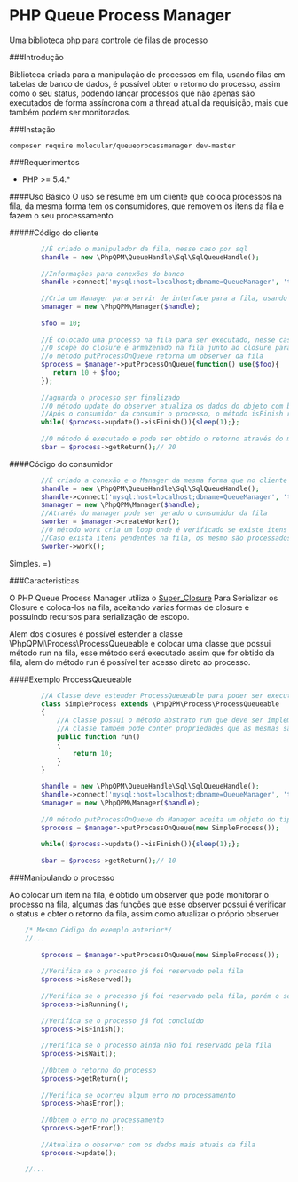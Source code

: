 # PHP Queue Process Manager
Uma biblioteca php para controle de filas de processo

###Introdução

Biblioteca criada para a manipulação de processos em fila, usando filas em tabelas de banco de dados,
é possível obter o retorno do processo, assim como o seu status, podendo lançar processos que não apenas
são executados de forma assíncrona com a thread atual da requisição, mais que também podem ser monitorados.

###Instação

```
composer require molecular/queueprocessmanager dev-master
```

###Requerimentos

* PHP >= 5.4.*

####Uso Básico
O uso se resume em um cliente que coloca processos na fila, da mesma forma tem os consumidores, que 
removem os itens da fila e fazem o seu processamento

#####Código do cliente
```php
        //É criado o manipulador da fila, nesse caso por sql
        $handle = new \PhpQPM\QueueHandle\Sql\SqlQueueHandle();
        
        //Informações para conexões do banco
        $handle->connect('mysql:host=localhost;dbname=QueueManager', 'teste', 'teste');
        
        //Cria um Manager para servir de interface para a fila, usando o manipulador sql criado anteriormente
        $manager = new \PhpQPM\Manager($handle);
        
        $foo = 10;
        
        //É colocado uma processo na fila para ser executado, nesse caso um closure
        //O scope do closure é armazenado na fila junto ao closure para ser executado mais tarde
        //o método putProcessOnQueue retorna um observer da fila
        $process = $manager->putProcessOnQueue(function() use($foo){
           return 10 + $foo;
        });
        
        //aguarda o processo ser finalizado
        //O método update do observer atualiza os dados do objeto com base nos dados da fila
        //Após o consumidor da consumir o processo, o método isFinish retornará true
        while(!$process->update()->isFinish()){sleep(1);};
        
        //O método é executado e pode ser obtido o retorno através do método getReturn
        $bar = $process->getReturn();// 20
```
####Código do consumidor
```php
        //É criado a conexão e o Manager da mesma forma que no cliente
        $handle = new \PhpQPM\QueueHandle\Sql\SqlQueueHandle();
        $handle->connect('mysql:host=localhost;dbname=QueueManager', 'teste', 'teste');
        $manager = new \PhpQPM\Manager($handle);
        //Através do manager pode ser gerado o consumidor da fila
        $worker = $manager->createWorker();
        //O método work cria um loop onde é verificado se existe itens pendentes na fila
        //Caso exista itens pendentes na fila, os mesmo são processados
        $worker->work();
```

Simples. =)

###Caracteristicas

O PHP Queue Process Manager utiliza o [Super_Closure](https://github.com/jeremeamia/super_closure) Para
Serializar os Closure e coloca-los na fila, aceitando varias formas de closure e possuindo recursos para serialização de 
escopo.

Alem dos closures é possível estender a classe \PhpQPM\Process\ProcessQueueable e colocar uma classe que possui 
método run na fila, esse método será executado assim que for obtido da fila, alem do método run 
é possível ter acesso direto ao processo.

####Exemplo ProcessQueueable

```php
        //A Classe deve estender ProcessQueueable para poder ser executada na fila
        class SimpleProcess extends \PhpQPM\Process\ProcessQueueable
        {
            //A classe possui o método abstrato run que deve ser implementado com a lógica do processo
            //A classe também pode conter propriedades que as mesmas são serializados para a fila
            public function run()
            {
                return 10;
            }
        }
        
        $handle = new \PhpQPM\QueueHandle\Sql\SqlQueueHandle();
        $handle->connect('mysql:host=localhost;dbname=QueueManager', 'teste', 'teste');
        $manager = new \PhpQPM\Manager($handle);
        
        //O método putProcessOnQueue do Manager aceita um objeto do tipo ProcessQueueable
        $process = $manager->putProcessOnQueue(new SimpleProcess());
        
        while(!$process->update()->isFinish()){sleep(1);};
        
        $bar = $process->getReturn();// 10
```

###Manipulando o processo

Ao colocar um item na fila, é obtido um observer que pode monitorar o processo na fila, algumas das funções
que esse observer possui é verificar o status e obter o retorno da fila, assim como atualizar o próprio observer

```php
    /* Mesmo Código do exemplo anterior*/
    //...
        
        $process = $manager->putProcessOnQueue(new SimpleProcess());
        
        //Verifica se o processo já foi reservado pela fila
        $process->isReserved();
        
        //Verifica se o processo já foi reservado pela fila, porém o seu processamento ainda não foi concluido
        $process->isRunning();
        
        //Verifica se o processo já foi concluído
        $process->isFinish();
        
        //Verifica se o processo ainda não foi reservado pela fila
        $process->isWait();
        
        //Obtem o retorno do processo
        $process->getReturn();
        
        //Verifica se ocorreu algum erro no processamento
        $process->hasError();
        
        //Obtem o erro no processamento
        $process->getError();
        
        //Atualiza o observer com os dados mais atuais da fila
        $process->update();
        
    //...
    
```